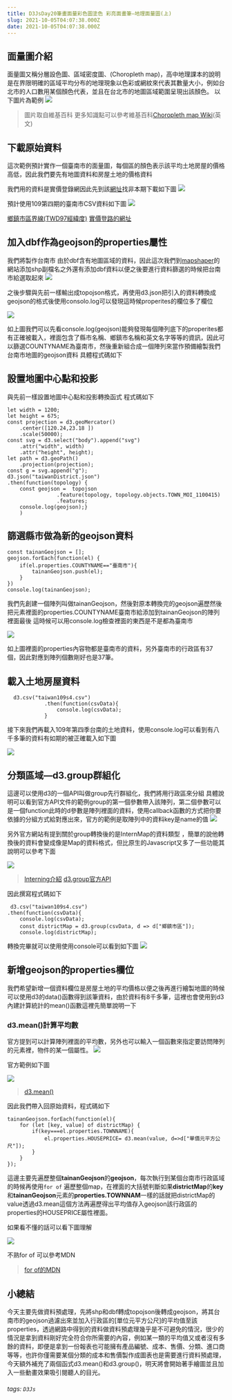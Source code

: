 ```yaml
---
title: D3JsDay20筆畫面量彩色圖塗色 彩亮面畫筆—地理面量圖(上)
slug: 2021-10-05T04:07:38.000Z
date: 2021-10-05T04:07:38.000Z
---
```


## 面量圖介紹
面量圖又稱分層設色圖、區域密度圖、(Choropleth map)，高中地理課本的說明是在界限明確的區域平均分布的地理現象以色彩或網紋來代表其數量大小，例如台北市的人口數用某個顏色代表，並且在台北市的地圖區域範圍呈現出該顏色。
以下圖片為範例
![](https://i.imgur.com/INW3btP.png)
> 圖片取自維基百科
> 更多知識點可以參考維基百科[Choropleth map Wiki](https://en.wikipedia.org/wiki/Choropleth_map)(英文)


## 下載原始資料
這次範例預計實作一個臺南市的面量圖，每個區的顏色表示該平均土地房屋的價格高低，因此我們要先有地圖資料和房屋土地的價格資料

我們用的資料是實價登錄網因此先到該[網址](https://plvr.land.moi.gov.tw/DownloadOpenData)找非本期下載如下圖
![](https://i.imgur.com/CmEcC4j.png)

預計使用109第四期的臺南市CSV資料如下圖
![](https://i.imgur.com/DZHRzlR.png)

[鄉鎮市區界線(TWD97經緯度)](https://data.gov.tw/dataset/7441)
[實價登路的網址 ](https://plvr.land.moi.gov.tw/DownloadOpenData)


## 加入dbf作為geojson的properties屬性
我們將製作台南市
由於dbf含有地圖區域的資料，因此這次我們到[mapshaper](https://mapshaper.org/)的網站添加shp副檔名之外還有添加dbf資料以便之後要進行資料篩選的時候把台南市給選取起來
![](https://i.imgur.com/MGC508q.png)

之後步驟與先前一樣輸出成topojson格式，再使用d3.json把引入的資料轉換成geojson的格式後使用consolo.log可以發現這時候properites的欄位多了欄位

![](https://i.imgur.com/zPlIzCB.png)

如上圖我們可以先看console.log(geojson)能夠發現每個陣列底下的properites都有正確被載入，裡面包含了縣市名稱、鄉鎮市名稱和英文名字等等的資訊，因此可以篩選COUNTYNAME為臺南市，然後重新組合成一個陣列來當作預備繪製我們台南市地圖的geojson資料
具體程式碼如下
## 設置地圖中心點和投影
與先前一樣設置地圖中心點和投影轉換函式
程式碼如下
```javascript{numberLines: true}
let width = 1200;
let height = 675;
const projection = d3.geoMercator()
    .center([120.24,23.18 ])
    .scale(50000);
const svg = d3.select("body").append("svg")
    .attr("width", width)
    .attr("height", height);
let path = d3.geoPath()
    .projection(projection);
const g = svg.append("g");
d3.json("taiwanDistrict.json")
.then(function(topology) {
    const geojson =  topojson
                .feature(topology, topology.objects.TOWN_MOI_1100415)
                .features;
    console.log(geojson);}
    )
```
## 篩選縣市做為新的geojson資料
```javascript{numberLines: true}
const tainanGeojson = [];
geojson.forEach(function(el) {
    if(el.properties.COUNTYNAME=="臺南市"){
        tainanGeojson.push(el);
    }
})
console.log(tainanGeojson);
```
我們先創建一個陣列叫做tainanGeojson，然後對原本轉換完的geojson遍歷然後把元素裡面的properties.COUNTYNAME臺南市給添加到tainanGeojson的陣列裡面最後
這時候可以用console.log檢查裡面的東西是不是都為臺南市

![](https://i.imgur.com/xEhHSIw.png)

如上圖裡面的properties內容物都是臺南市的資料，另外臺南市的行政區有37個，因此對應到陣列個數剛好也是37筆。


## 載入土地房屋資料
```javascript{numberLines: true}
  d3.csv("taiwan109s4.csv")
            .then(function(csvData){
                console.log(csvData);
            }
```
接下來我們再載入109年第四季台南的土地資料，使用console.log可以看到有八千多筆的資料有如期的被正確載入如下圖

![](https://i.imgur.com/bdRJArB.png)


## 分類區域—d3.group群組化
這邊可以使用d3的一個API叫做group先行群組化，我們將用行政區來分組
具體說明可以看到官方API文件的範例group的第一個參數帶入該陣列，第二個參數可以是一個function此時的d參數是陣列裡面的資料，使用callback函數的方式把你要依據的分組方式給對應出來，官方的範例是取陣列中的資料key是name的值
![](https://i.imgur.com/Fm8PGo5.png)

另外官方網站有提到關於group轉換後的是InternMap的資料類型
，簡單的說他轉換後的資料會變成像是Map的資料格式，但比原生的Javascript又多了一些功能其說明可以參考下面

![](https://i.imgur.com/zjhf7a8.png)


> [Interning介紹](https://github.com/d3/d3-array/blob/v3.0.4/README.md#interning)
> [d3.group官方API](https://github.com/d3/d3-array/blob/v3.0.4/README.md#group)

因此撰寫程式碼如下


```javascript{numberLines: true}
 d3.csv("taiwan109s4.csv")
.then(function(csvData){
    console.log(csvData);
    const districtMap = d3.group(csvData, d => d["鄉鎮市區"]);
    console.log(districtMap);
```

轉換完畢就可以使用使用console可以看到如下圖
![](https://i.imgur.com/HcUEFKd.png)
## 新增geojson的properties欄位
我們希望新增一個資料欄位是房屋土地的平均價格以便之後再進行繪製地圖的時候可以使用d3的data()函數得到該筆資料，由於資料有8千多筆，這裡也會使用到d3內建計算統計的mean()函數這裡先簡單說明一下

### d3.mean()計算平均數
官方提到可以計算陣列裡面的平均數，另外也可以輸入一個函數來指定要訪問陣列的元素裡，物件的某一個屬性。
![](https://i.imgur.com/hEjnGMj.png)

官方範例如下圖

![](https://i.imgur.com/3WhZz2M.png)

> [d3.mean()](https://github.com/d3/d3-array/blob/v3.0.4/README.md#mean)

因此我們帶入回原始資料，程式碼如下
```javascript{numberLines: true}
tainanGeojson.forEach(function(el){
    for (let [key, value] of districtMap) {
        if(key===el.properties.TOWNNAME){
            el.properties.HOUSEPRICE= d3.mean(value, d=>d["單價元平方公尺"]);
        }
    }
});
```

這邊主要先遍歷整個**tainanGeojson**的**geojson**，每次執行到某個台南市行政區域的時候再使用`for of` 遍歷整個map，在裡面的大括號判斷如果**districtMap**的**key**和**tainanGeojson**元素的**properties.TOWNNAM**一樣的話就把districtMap的value透過d3.mean這個方法再遍歷得出平均值存入geojson該行政區的properties的HOUSEPRICE屬性裡面。

如果看不懂的話可以看下圖理解

![](https://i.imgur.com/bbjgjhY.jpg)

不熟for of 可以參考MDN
> [for of的MDN](https://developer.mozilla.org/en-US/docs/Web/JavaScript/Reference/Statements/for...of)
> 

## 小總結
今天主要先做資料預處理，先將shp和dbf轉成topojson後轉成geojson，將其台南市的geojson過濾出來並加入行政區的[單位元平方公尺]的平均值至該properties，透過網路中得到的資料做資料預處理幾乎是不可避免的情況，很少的情況是拿到資料剛好完全符合你所需要的內容，例如某一類的平均值又或者沒有多餘的資料，即便是拿到一份報表也可能擁有產品編號、成本、售價、分類、進口商等等，也許你僅需要某個分類的成本和售價製作成圖表也是需要進行資料預處理，今天額外補充了兩個函式d3.mean()和d3.group()，明天將會開始著手繪圖並且加入一些動畫效果吸引閱聽人的目光。


###### tags: `D3Js`
